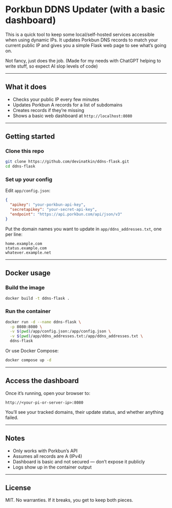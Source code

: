 # Porkbun DDNS Updater (with a basic dashboard)

This is a quick tool to keep some local/self-hosted services accessible when using dynamic IPs. It updates Porkbun DNS records to match your current public IP and gives you a simple Flask web page to see what’s going on.

Not fancy, just does the job. (Made for my needs with ChatGPT helping to write stuff, so expect AI slop levels of code)

---

## What it does

- Checks your public IP every few minutes
- Updates Porkbun A records for a list of subdomains
- Creates records if they’re missing
- Shows a basic web dashboard at `http://localhost:8080`

---

## Getting started

### Clone this repo

```bash
git clone https://github.com/devinatkin/ddns-flask.git
cd ddns-flask
```

### Set up your config

Edit `app/config.json`:

```json
{
  "apikey": "your-porkbun-api-key",
  "secretapikey": "your-secret-api-key",
  "endpoint": "https://api.porkbun.com/api/json/v3"
}
```

Put the domain names you want to update in `app/ddns_addresses.txt`, one per line:

```
home.example.com
status.example.com
whatever.example.net
```

---

## Docker usage

### Build the image

```bash
docker build -t ddns-flask .
```

### Run the container

```bash
docker run -d --name ddns-flask \
  -p 8080:8080 \
  -v $(pwd)/app/config.json:/app/config.json \
  -v $(pwd)/app/ddns_addresses.txt:/app/ddns_addresses.txt \
  ddns-flask
```

Or use Docker Compose:

```bash
docker compose up -d
```

---

## Access the dashboard

Once it’s running, open your browser to:

```
http://<your-pi-or-server-ip>:8080
```

You’ll see your tracked domains, their update status, and whether anything failed.

---

## Notes

- Only works with Porkbun’s API
- Assumes all records are A (IPv4)
- Dashboard is basic and not secured — don’t expose it publicly
- Logs show up in the container output

---

## License

MIT. No warranties. If it breaks, you get to keep both pieces.


